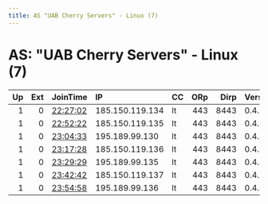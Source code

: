 ```yaml
---
title: AS "UAB Cherry Servers" - Linux (7)
---
```


# AS: "UAB Cherry Servers" - Linux (7)

|   Up |   Ext | JoinTime                                                                                            | IP              | CC   |   ORp |   Dirp | Version   | Contact   | Nickname   |   eFamMembers |
|-----:|------:|:----------------------------------------------------------------------------------------------------|:----------------|:-----|------:|-------:|:----------|:----------|:-----------|--------------:|
|    1 |     0 | [22:27:02](https://metrics.torproject.org/rs.html#details/9732B831C457468AC639DA05A048B87404FD0C2F) | 185.150.119.134 | lt   |   443 |   8443 | 0.4.4.5   | None      | Unnamed    |             1 |
|    1 |     0 | [22:52:22](https://metrics.torproject.org/rs.html#details/EAFAE83702D5344F1D0B0E0FC71B7B5AE7E0548C) | 185.150.119.135 | lt   |   443 |   8443 | 0.4.4.5   | None      | Unnamed    |             1 |
|    1 |     0 | [23:04:33](https://metrics.torproject.org/rs.html#details/17557CFA82B05457C35323C02BBB0A03CF6A459B) | 195.189.99.130  | lt   |   443 |   8443 | 0.4.4.5   | None      | Unnamed    |             1 |
|    1 |     0 | [23:17:28](https://metrics.torproject.org/rs.html#details/4A9DE2B2AE3DCFB3CBC0BAC7EB1DCFD1526B4E27) | 185.150.119.136 | lt   |   443 |   8443 | 0.4.4.5   | None      | Unnamed    |             1 |
|    1 |     0 | [23:29:29](https://metrics.torproject.org/rs.html#details/1E0C10808EFA972E5C57CC3E01C9DDCE7E9B40E3) | 195.189.99.135  | lt   |   443 |   8443 | 0.4.4.5   | None      | Unnamed    |             1 |
|    1 |     0 | [23:42:42](https://metrics.torproject.org/rs.html#details/84767694AE4B570610F35573891BA8C343BD72AB) | 185.150.119.137 | lt   |   443 |   8443 | 0.4.4.5   | None      | Unnamed    |             1 |
|    1 |     0 | [23:54:58](https://metrics.torproject.org/rs.html#details/2B6EB9C060C49E681628F2BF31283F254C699B6A) | 195.189.99.136  | lt   |   443 |   8443 | 0.4.4.5   | None      | Unnamed    |             1 |
